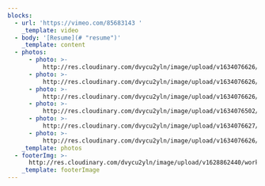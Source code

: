 ```yaml
---
blocks:
  - url: 'https://vimeo.com/85683143 '
    _template: video
  - body: '[Resume](# "resume")'
    _template: content
  - photos:
      - photo: >-
          http://res.cloudinary.com/dvycu2yln/image/upload/v1634076626/KAT_KIM_FINALS_LOW_RES-2_ttgngq.jpg
      - photo: >-
          http://res.cloudinary.com/dvycu2yln/image/upload/v1634076626/KAT_KIM_FINALS_LOW_RES-6_mdj1hw.jpg
      - photo: >-
          http://res.cloudinary.com/dvycu2yln/image/upload/v1634076626/KAT_KIM_FINALS_LOW_RES-1_eoujrl.jpg
      - photo: >-
          http://res.cloudinary.com/dvycu2yln/image/upload/v1634076502/KAT_KIM_FINALS_HIGH_RES-12_m1vv4j.jpg
      - photo: >-
          http://res.cloudinary.com/dvycu2yln/image/upload/v1634076627/KAT_KIM_FINALS_LOW_RES-8_kxt4ay.jpg
      - photo: >-
          http://res.cloudinary.com/dvycu2yln/image/upload/v1634076626/KAT_KIM_FINALS_LOW_RES-7_kngtk1.jpg
    _template: photos
  - footerImg: >-
      http://res.cloudinary.com/dvycu2yln/image/upload/v1628862440/work_ogwhvn.jpg
    _template: footerImage
---
```


